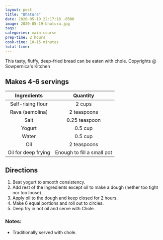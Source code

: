```yaml
---
layout: post
title: "Bhatura"
date: 2020-05-19 22:17:18 -0500
image: 2020-05-19-bhatura.jpg
tags:
categories: main-course
prep-time: 2 hours
cook-time: 10-15 minutes
total-time:
---
```


This tasty, fluffy, deep-fried bread can be eaten with chole.
Copyrights @ Sowpernica's Kitchen

## Makes 4-6 servings

|     Ingredients     |          Quantity          |
|:-------------------:|:--------------------------:|
|  Self-rising flour  |           2 cups           |
|   Rava (semolina)   |         2 teaspoons        |
|         Salt        |        0.25 teaspoon       |
|        Yogurt       |           0.5 cup          |
|        Water        |           0.5 cup          |
|         Oil         |         2 teaspoons        |
| Oil for deep frying | Enough to fill a small pot |

## Directions

1.	Beat yogurt to smooth consistency.
2.	Add rest of the ingredients except oil to make a dough (nether too tight nor too loose)
3.	Apply oil to the dough and keep closed for 2 hours.
4.	Make 6 equal portions and roll out to circles.
5.	Deep fry in hot oil and serve with Chole.

### Notes:

* Traditionally served with chole.
